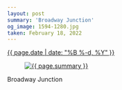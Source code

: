 ```yaml
---
layout: post
summary: 'Broadway Junction'
og_image: 1594-1280.jpg
taken: February 18, 2022
---
```


<div class="post">
 <time>
  <a href="/1594">
   {{ page.date | date: "%B %-d, %Y" }}
  </a>
 </time>
 <a href="/1594">
  <figure data-taken="2/18/2022">
   <img alt="{{ page.summary }}" sizes="(min-width: 700px) 50vw, calc(100vw - 2rem)" src="{{ site.assets_url }}/1594-640.jpg" srcset="{{ site.assets_url }}/1594-320.jpg 320w, {{ site.assets_url }}/1594-640.jpg 640w, {{ site.assets_url }}/1594-960.jpg 960w, {{ site.assets_url }}/1594-1280.jpg 1280w"/>
  </figure>
 </a>
 <span>
  Broadway Junction
 </span>
</div>
